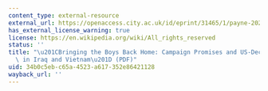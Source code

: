 ```yaml
---
content_type: external-resource
external_url: https://openaccess.city.ac.uk/id/eprint/31465/1/payne-2020-bringing-the-boys-back-home-campaign-promises-and-us-decision-making-in-iraq-and-vietnam.pdf
has_external_license_warning: true
license: https://en.wikipedia.org/wiki/All_rights_reserved
status: ''
title: "\u201CBringing the Boys Back Home: Campaign Promises and US-Decision-making\
  \ in Iraq and Vietnam\u201D (PDF)"
uid: 34b0c5eb-c65a-4523-a617-352e86421128
wayback_url: ''
---
```

